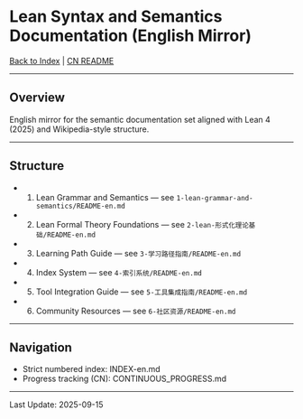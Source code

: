 # Lean Syntax and Semantics Documentation (English Mirror)

[Back to Index](INDEX-en.md) | [CN README](README.md)

---

## Overview

English mirror for the semantic documentation set aligned with Lean 4 (2025) and Wikipedia-style structure.

---

## Structure

- 1. Lean Grammar and Semantics — see `1-lean-grammar-and-semantics/README-en.md`
- 2. Lean Formal Theory Foundations — see `2-lean-形式化理论基础/README-en.md`
- 3. Learning Path Guide — see `3-学习路径指南/README-en.md`
- 4. Index System — see `4-索引系统/README-en.md`
- 5. Tool Integration Guide — see `5-工具集成指南/README-en.md`
- 6. Community Resources — see `6-社区资源/README-en.md`

---

## Navigation

- Strict numbered index: INDEX-en.md
- Progress tracking (CN): CONTINUOUS_PROGRESS.md

---

Last Update: 2025-09-15
